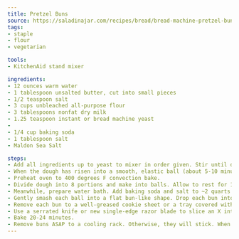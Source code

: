 ```yaml
---
title: Pretzel Buns
source: https://saladinajar.com/recipes/bread/bread-machine-pretzel-buns/
tags:
- staple
- flour
- vegetarian

tools:
- KitchenAid stand mixer

ingredients:
- 12 ounces warm water
- 1 tablespoon unsalted butter, cut into small pieces
- 1/2 teaspoon salt
- 3 cups unbleached all-purpose flour
- 3 tablespoons nonfat dry milk
- 1.25 teaspoon instant or bread machine yeast
-
- 1/4 cup baking soda
- 1 tablespoon salt
- Maldon Sea Salt

steps:
- Add all ingredients up to yeast to mixer in order given. Stir until doughy. Swap the stir thing for the dough hook and knead on speed 2. Slowly add more water or flour if the consistency is no good - it should be a slightly sticky ball.
- When the dough has risen into a smooth, elastic ball (about 5-10 minutes), remove dough to floured board or silicone sheet.
- Preheat oven to 400 degrees F convection bake.
- Divide dough into 8 portions and make into balls. Allow to rest for 15 minutes.
- Meanwhile, prepare water bath. Add baking soda and salt to ~2 quarts water and bring to a boil.
- Gently smash each ball into a flat bun-like shape. Drop each bun into your boiling water bath. Cook 30 seconds, then flip and cook another 30 seconds. They will be wrinkly as a raisin.
- Remove each bun to a well-greased cookie sheet or a tray covered with a silicone mat. These buns are prone to major "stickage."
- Use a serrated knife or new single-edge razor blade to slice an X into each bun about 1/2 inch deep. Sprinkle generously with Maldon's.
- Bake 20-24 minutes.
- Remove buns ASAP to a cooling rack. Otherwise, they will stick. When cool, slice horizontally if using for sandwiches.
---
```

